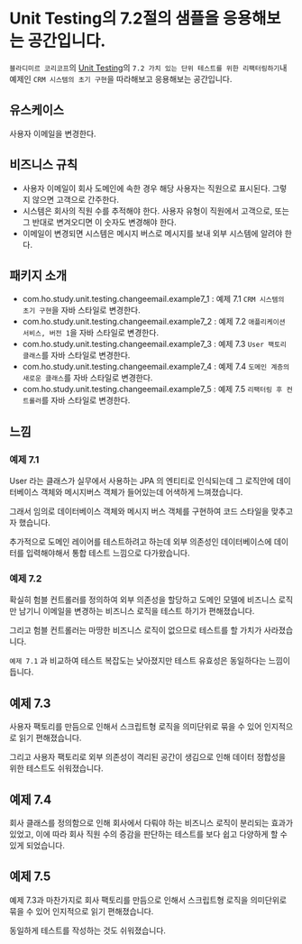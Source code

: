 # Unit Testing의 7.2절의 샘플을 응용해보는 공간입니다.

`블라디미르 코리코프`의 [Unit Testing](https://product.kyobobook.co.kr/detail/S000001805070)의 `7.2 가치 있는 단위 테스트를 위한 리팩터링하기`내 예제인 `CRM 시스템의 초기 구현`을 따라해보고 응용해보는 공간입니다.

## 유스케이스

사용자 이메일을 변경한다.

## 비즈니스 규칙

- 사용자 이메일이 회사 도메인에 속한 경우 해당 사용자는 직원으로 표시된다. 그렇지 않으면 고객으로 간주한다.
- 시스템은 회사의 직원 수를 추적해야 한다. 사용자 유형이 직원에서 고객으로, 또는 그 반대로 변겨오디면 이 숫자도 변경해야 한다.
- 이메일이 변경되면 시스템은 메시지 버스로 메시지를 보내 외부 시스템에 알려야 한다.

## 패키지 소개

- com.ho.study.unit.testing.changeemail.example7_1 : 예제 7.1 `CRM 시스템의 초기 구현`을 자바 스타일로 변경한다.
- com.ho.study.unit.testing.changeemail.example7_2 : 예제 7.2 `애플리케이션 서비스, 버전 1`을 자바 스타일로 변경한다.
- com.ho.study.unit.testing.changeemail.example7_3 : 예제 7.3 `User 팩토리 클래스`를 자바 스타일로 변경한다.
- com.ho.study.unit.testing.changeemail.example7_4 : 예제 7.4 `도메인 계층의 새로운 클래스`를 자바 스타일로 변경한다.
- com.ho.study.unit.testing.changeemail.example7_5 : 예제 7.5 `리팩터링 후 컨트롤러`를 자바 스타일로 변경한다.

## 느낌

### 예제 7.1

User 라는 클래스가 실무에서 사용하는 JPA 의 엔티티로 인식되는데 그 로직안에 데이터베이스 객체와 메시지버스 객체가 들어있는데 어색하게 느껴졌습니다.

그래서 임의로 데이터베이스 객체와 메시지 버스 객체를 구현하여 코드 스타일을 맞추고자 했습니다.

추가적으로 도메인 레이어를 테스트하려고 하는데 외부 의존성인 데이터베이스에 데이터를 입력해야해서 통합 테스트 느낌으로 다가왔습니다.

### 예제 7.2

확실히 험블 컨트롤러를 정의하여 외부 의존성을 할당하고 도메인 모델에 비즈니스 로직만 남기니 이메일을 변경하는 비즈니스 로직을 테스트 하기가 편해졌습니다.

그리고 험블 컨트롤러는 마땅한 비즈니스 로직이 없으므로 테스트를 할 가치가 사라졌습니다.

`예제 7.1` 과 비교하여 테스트 복잡도는 낮아졌지만 테스트 유효성은 동일하다는 느낌이 듭니다.

## 예제 7.3

사용자 팩토리를 만듬으로 인해서 스크립트형 로직을 의미단위로 묶을 수 있어 인지적으로 읽기 편해졌습니다.

그리고 사용자 팩토리로 외부 의존성이 격리된 공간이 생김으로 인해 데이터 정합성을 위한 테스트도 쉬워졌습니다.

## 예제 7.4

회사 클래스를 정의함으로 인해 회사에서 다뤄야 하는 비즈니스 로직이 분리되는 효과가 있었고, 이에 따라 회사 직원 수의 증감을 판단하는 테스트를 보다 쉽고 다양하게 할 수 있게 되었습니다.

## 예제 7.5

예제 7.3과 마찬가지로 회사 팩토리를 만듬으로 인해서 스크립트형 로직을 의미단위로 묶을 수 있어 인지적으로 읽기 편해졌습니다.

동일하게 테스트를 작성하는 것도 쉬워졌습니다.